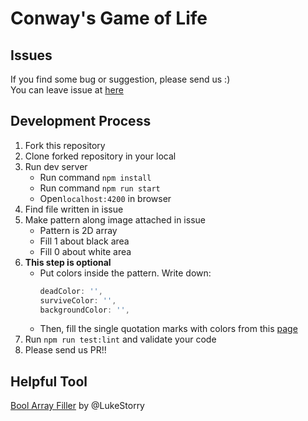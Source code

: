 # Conway's Game of Life

## Issues
If you find some bug or suggestion, please send us :)  
You can leave issue at [here](https://github.com/TroyTae/game-of-life/issues/new/choose)  

## Development Process
1. Fork this repository
2. Clone forked repository in your local
3. Run dev server
   - Run command `npm install`
   - Run command `npm run start`
   - Open`localhost:4200` in browser
4. Find file written in issue
5. Make pattern along image attached in issue
   - Pattern is 2D array
   - Fill 1 about black area
   - Fill 0 about white area
6. __This step is optional__
   - Put colors inside the pattern. Write down:
     ```typescript
     deadColor: '',
     surviveColor: '',
     backgroundColor: '',
     ```
   - Then, fill the single quotation marks with colors from this [page](https://www.w3schools.com/colors/colors_groups.asp)
7. Run `npm run test:lint` and validate your code
8. Please send us PR!!

## Helpful Tool

[Bool Array Filler](https://lukestorry.github.io/bool-array-filler/) by @LukeStorry
